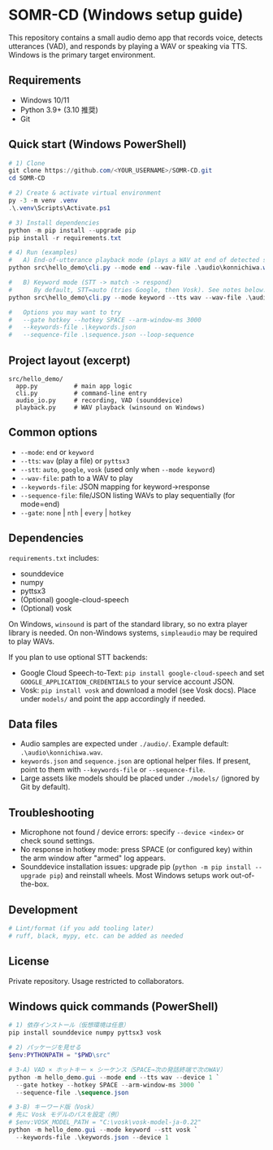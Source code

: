 # SOMR-CD (Windows setup guide)

This repository contains a small audio demo app that records voice, detects utterances (VAD), and responds by playing a WAV or speaking via TTS. Windows is the primary target environment.

## Requirements
- Windows 10/11
- Python 3.9+ (3.10 推奨)
- Git

## Quick start (Windows PowerShell)
```powershell
# 1) Clone
git clone https://github.com/<YOUR_USERNAME>/SOMR-CD.git
cd SOMR-CD

# 2) Create & activate virtual environment
py -3 -m venv .venv
.\.venv\Scripts\Activate.ps1

# 3) Install dependencies
python -m pip install --upgrade pip
pip install -r requirements.txt

# 4) Run (examples)
#   A) End-of-utterance playback mode (plays a WAV at end of detected speech)
python src\hello_demo\cli.py --mode end --wav-file .\audio\konnichiwa.wav

#   B) Keyword mode (STT -> match -> respond)
#      By default, STT=auto (tries Google, then Vosk). See notes below.
python src\hello_demo\cli.py --mode keyword --tts wav --wav-file .\audio\konnichiwa.wav

#   Options you may want to try
#   --gate hotkey --hotkey SPACE --arm-window-ms 3000
#   --keywords-file .\keywords.json
#   --sequence-file .\sequence.json --loop-sequence
```

## Project layout (excerpt)
```
src/hello_demo/
  app.py          # main app logic
  cli.py          # command-line entry
  audio_io.py     # recording, VAD (sounddevice)
  playback.py     # WAV playback (winsound on Windows)
```

## Common options
- `--mode`: `end` or `keyword`
- `--tts`: `wav` (play a file) or `pyttsx3`
- `--stt`: `auto`, `google`, `vosk` (used only when `--mode keyword`)
- `--wav-file`: path to a WAV to play
- `--keywords-file`: JSON mapping for keyword->response
- `--sequence-file`: file/JSON listing WAVs to play sequentially (for mode=end)
- `--gate`: `none` | `nth` | `every` | `hotkey`

## Dependencies
`requirements.txt` includes:
- sounddevice
- numpy
- pyttsx3
- (Optional) google-cloud-speech
- (Optional) vosk

On Windows, `winsound` is part of the standard library, so no extra player library is needed. On non-Windows systems, `simpleaudio` may be required to play WAVs.

If you plan to use optional STT backends:
- Google Cloud Speech-to-Text: `pip install google-cloud-speech` and set `GOOGLE_APPLICATION_CREDENTIALS` to your service account JSON.
- Vosk: `pip install vosk` and download a model (see Vosk docs). Place under `models/` and point the app accordingly if needed.

## Data files
- Audio samples are expected under `./audio/`. Example default: `.\audio\konnichiwa.wav`.
- `keywords.json` and `sequence.json` are optional helper files. If present, point to them with `--keywords-file` or `--sequence-file`.
- Large assets like models should be placed under `./models/` (ignored by Git by default).

## Troubleshooting
- Microphone not found / device errors: specify `--device <index>` or check sound settings.
- No response in hotkey mode: press SPACE (or configured key) within the arm window after "armed" log appears.
- Sounddevice installation issues: upgrade pip (`python -m pip install --upgrade pip`) and reinstall wheels. Most Windows setups work out-of-the-box.

## Development
```powershell
# Lint/format (if you add tooling later)
# ruff, black, mypy, etc. can be added as needed
```

## License
Private repository. Usage restricted to collaborators.

## Windows quick commands (PowerShell)
```powershell
# 1) 依存インストール（仮想環境は任意）
pip install sounddevice numpy pyttsx3 vosk

# 2) パッケージを見せる
$env:PYTHONPATH = "$PWD\src"

# 3-A) VAD × ホットキー × シーケンス（SPACE→次の発話終端で次のWAV）
python -m hello_demo.gui --mode end --tts wav --device 1 `
  --gate hotkey --hotkey SPACE --arm-window-ms 3000 `
  --sequence-file .\sequence.json

# 3-B) キーワード版（Vosk）
# 先に Vosk モデルのパスを設定（例）
# $env:VOSK_MODEL_PATH = "C:\vosk\vosk-model-ja-0.22"
python -m hello_demo.gui --mode keyword --stt vosk `
  --keywords-file .\keywords.json --device 1
```
